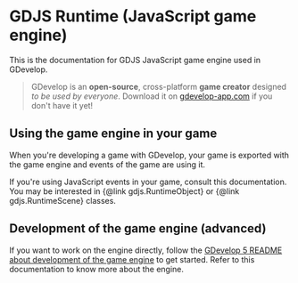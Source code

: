 # GDJS Runtime \(JavaScript game engine\)

This is the documentation for GDJS JavaScript game engine used in GDevelop.

> GDevelop is an **open-source**, cross-platform **game creator** designed _to be used by everyone_. Download it on [gdevelop-app.com](https://gdevelop-app.com/) if you don't have it yet!

## Using the game engine in your game

When you're developing a game with GDevelop, your game is exported with the game engine and events of the game are using it.

If you're using JavaScript events in your game, consult this documentation. You may be interested in {@link gdjs.RuntimeObject} or {@link gdjs.RuntimeScene} classes.

## Development of the game engine \(advanced\)

If you want to work on the engine directly, follow the [GDevelop 5 README about development of the game engine](https://github.com/4ian/GD/blob/master/newIDE/README.md#development-of-the-game-engine) to get started. Refer to this documentation to know more about the engine.

